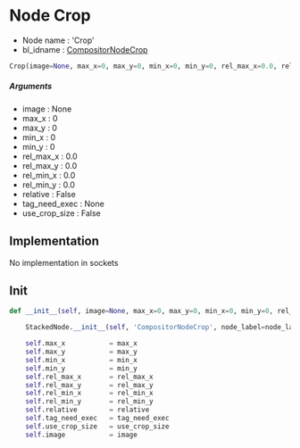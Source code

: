 # Node Crop

- Node name : 'Crop'
- bl_idname : [CompositorNodeCrop](https://docs.blender.org/api/current/bpy.types.{bl_idname}.html)


``` python
Crop(image=None, max_x=0, max_y=0, min_x=0, min_y=0, rel_max_x=0.0, rel_max_y=0.0, rel_min_x=0.0, rel_min_y=0.0, relative=False, tag_need_exec=None, use_crop_size=False, node_label=None, node_color=None)
```
##### Arguments

- image : None
- max_x : 0
- max_y : 0
- min_x : 0
- min_y : 0
- rel_max_x : 0.0
- rel_max_y : 0.0
- rel_min_x : 0.0
- rel_min_y : 0.0
- relative : False
- tag_need_exec : None
- use_crop_size : False

## Implementation

No implementation in sockets

## Init

``` python
def __init__(self, image=None, max_x=0, max_y=0, min_x=0, min_y=0, rel_max_x=0.0, rel_max_y=0.0, rel_min_x=0.0, rel_min_y=0.0, relative=False, tag_need_exec=None, use_crop_size=False, node_label=None, node_color=None):

    StackedNode.__init__(self, 'CompositorNodeCrop', node_label=node_label, node_color=node_color)

    self.max_x           = max_x
    self.max_y           = max_y
    self.min_x           = min_x
    self.min_y           = min_y
    self.rel_max_x       = rel_max_x
    self.rel_max_y       = rel_max_y
    self.rel_min_x       = rel_min_x
    self.rel_min_y       = rel_min_y
    self.relative        = relative
    self.tag_need_exec   = tag_need_exec
    self.use_crop_size   = use_crop_size
    self.image           = image
```
